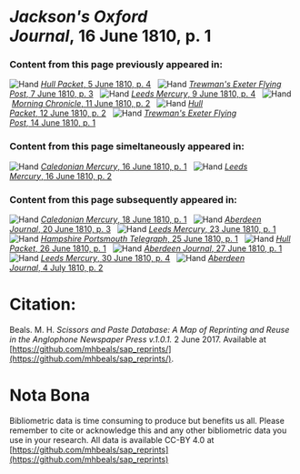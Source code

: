 # *Jackson's Oxford Journal*, 16 June 1810, p. 1  
  
### Content from this page previously appeared in:  
![Hand](http://scissorsandpaste.net/wp-content/uploads/2017/06/smallhandpointer.png) [*Hull Packet*, 5 June 1810, p. 4](https://mhbeals.github.io/sap_html/Hull-Packet/Hull-Packet-5-June-1810-p-4)  
![Hand](http://scissorsandpaste.net/wp-content/uploads/2017/06/smallhandpointer.png) [*Trewman's Exeter Flying Post*, 7 June 1810, p. 3](https://mhbeals.github.io/sap_html/Trewman's-Exeter-Flying-Post/Trewman's-Exeter-Flying-Post-7-June-1810-p-3)  
![Hand](http://scissorsandpaste.net/wp-content/uploads/2017/06/smallhandpointer.png) [*Leeds Mercury*, 9 June 1810, p. 4](https://mhbeals.github.io/sap_html/Leeds-Mercury/Leeds-Mercury-9-June-1810-p-4)  
![Hand](http://scissorsandpaste.net/wp-content/uploads/2017/06/smallhandpointer.png) [*Morning Chronicle*, 11 June 1810, p. 2](https://mhbeals.github.io/sap_html/Morning-Chronicle/Morning-Chronicle-11-June-1810-p-2)  
![Hand](http://scissorsandpaste.net/wp-content/uploads/2017/06/smallhandpointer.png) [*Hull Packet*, 12 June 1810, p. 2](https://mhbeals.github.io/sap_html/Hull-Packet/Hull-Packet-12-June-1810-p-2)  
![Hand](http://scissorsandpaste.net/wp-content/uploads/2017/06/smallhandpointer.png) [*Trewman's Exeter Flying Post*, 14 June 1810, p. 1](https://mhbeals.github.io/sap_html/Trewman's-Exeter-Flying-Post/Trewman's-Exeter-Flying-Post-14-June-1810-p-1)  
  
### Content from this page simeltaneously appeared in:  
![Hand](http://scissorsandpaste.net/wp-content/uploads/2017/06/smallhandpointer.png) [*Caledonian Mercury*, 16 June 1810, p. 1](https://mhbeals.github.io/sap_html/Caledonian-Mercury/Caledonian-Mercury-16-June-1810-p-1)  
![Hand](http://scissorsandpaste.net/wp-content/uploads/2017/06/smallhandpointer.png) [*Leeds Mercury*, 16 June 1810, p. 2](https://mhbeals.github.io/sap_html/Leeds-Mercury/Leeds-Mercury-16-June-1810-p-2)  
  
### Content from this page subsequently appeared in:  
![Hand](http://scissorsandpaste.net/wp-content/uploads/2017/06/smallhandpointer.png) [*Caledonian Mercury*, 18 June 1810, p. 1](https://mhbeals.github.io/sap_html/Caledonian-Mercury/Caledonian-Mercury-18-June-1810-p-1)  
![Hand](http://scissorsandpaste.net/wp-content/uploads/2017/06/smallhandpointer.png) [*Aberdeen Journal*, 20 June 1810, p. 3](https://mhbeals.github.io/sap_html/Aberdeen-Journal/Aberdeen-Journal-20-June-1810-p-3)  
![Hand](http://scissorsandpaste.net/wp-content/uploads/2017/06/smallhandpointer.png) [*Leeds Mercury*, 23 June 1810, p. 1](https://mhbeals.github.io/sap_html/Leeds-Mercury/Leeds-Mercury-23-June-1810-p-1)  
![Hand](http://scissorsandpaste.net/wp-content/uploads/2017/06/smallhandpointer.png) [*Hampshire Portsmouth Telegraph*, 25 June 1810, p. 1](https://mhbeals.github.io/sap_html/Hampshire-Portsmouth-Telegraph/Hampshire-Portsmouth-Telegraph-25-June-1810-p-1)  
![Hand](http://scissorsandpaste.net/wp-content/uploads/2017/06/smallhandpointer.png) [*Hull Packet*, 26 June 1810, p. 1](https://mhbeals.github.io/sap_html/Hull-Packet/Hull-Packet-26-June-1810-p-1)  
![Hand](http://scissorsandpaste.net/wp-content/uploads/2017/06/smallhandpointer.png) [*Aberdeen Journal*, 27 June 1810, p. 1](https://mhbeals.github.io/sap_html/Aberdeen-Journal/Aberdeen-Journal-27-June-1810-p-1)  
![Hand](http://scissorsandpaste.net/wp-content/uploads/2017/06/smallhandpointer.png) [*Leeds Mercury*, 30 June 1810, p. 4](https://mhbeals.github.io/sap_html/Leeds-Mercury/Leeds-Mercury-30-June-1810-p-4)  
![Hand](http://scissorsandpaste.net/wp-content/uploads/2017/06/smallhandpointer.png) [*Aberdeen Journal*, 4 July 1810, p. 2](https://mhbeals.github.io/sap_html/Aberdeen-Journal/Aberdeen-Journal-4-July-1810-p-2)  


# Citation: 

Beals. M. H. *Scissors and Paste Database: A Map of Reprinting and Reuse in the Anglophone Newspaper Press v.1.0.1.* 2 June 2017. Available at [https://github.com/mhbeals/sap_reprints/](https://github.com/mhbeals/sap_reprints/). 

# Nota Bona

Bibliometric data is time consuming to produce but benefits us all. Please remember to cite or acknowledge this and any other bibliometric data you use in your research. All data is available CC-BY 4.0 at [https://github.com/mhbeals/sap_reprints](https://github.com/mhbeals/sap_reprints)